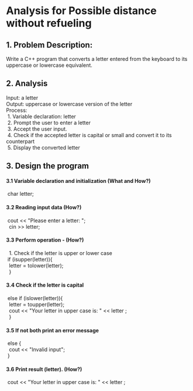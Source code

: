 # Analysis for Possible distance without refueling

  ## 1. Problem Description: 
Write a C++ program that converts a letter entered from the keyboard to its uppercase or lowercase equivalent.

  ## 2. Analysis
Input: a letter<br/>
Output: uppercase or lowercase version of the letter<br/>
Process: <br/>
          &nbsp;1. Variable declaration: letter<br/>
          &nbsp;2. Prompt the user to enter a letter<br/>
          &nbsp;3. Accept the user input.<br/>
          &nbsp;4. Check if the accepted letter is capital or small and convert it to its counterpart<br/>
          &nbsp;5. Display the converted letter<br/>
## 3. Design the program

#### 3.1 Variable declaration and initialization (What and How?)
&nbsp;char letter;<br/>
#### 3.2 Reading input data (How?)
&nbsp;cout << "Please enter a letter: ";<br/>
 &nbsp;   cin >> letter;<br/>
    
 #### 3.3 Perform operation - (How?)
&nbsp; 1. Check if the letter is upper or lower case<br/>
&nbsp;if (isupper(letter)){<br/>
   &nbsp;     letter = tolower(letter);<br/>
   &nbsp; }<br/>
#### 3.4 Check if the letter is capital 
&nbsp;else if (islower(letter)){<br/>
  &nbsp;      letter = toupper(letter);<br/>
  &nbsp;      cout << "Your letter in upper case is: " << letter ;<br/>
 &nbsp;   }<br/>
#### 3.5 If not both print an error message
&nbsp;else {<br/>
   &nbsp;     cout << "Invalid input";<br/>
    &nbsp;}
#### 3.6 Print result (letter). (How?)
&nbsp;cout << "Your letter in upper case is: " << letter ;<br/>
